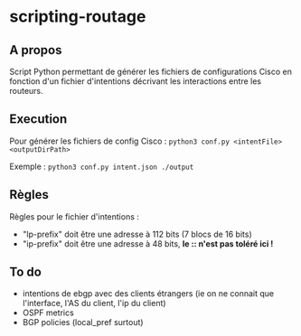 # scripting-routage

## A propos
Script Python permettant de générer les fichiers de configurations Cisco en fonction d'un fichier d'intentions décrivant les interactions entre les routeurs.


## Execution
Pour générer les fichiers de config Cisco :
`python3 conf.py <intentFile> <outputDirPath>`

Exemple : 
`python3 conf.py intent.json ./output`

## Règles
Règles pour le fichier d'intentions :
 - "lp-prefix" doit être une adresse à 112 bits (7 blocs de 16 bits)
 - "ip-prefix" doit être une adresse à 48 bits, **le :: n'est pas toléré ici !**

## To do
 - intentions de ebgp avec des clients étrangers (ie on ne connait que l'interface, l'AS du client, l'ip du client)
 - OSPF metrics
 - BGP policies (local_pref surtout)
